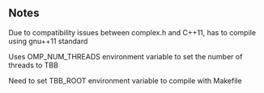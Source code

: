 ## Notes

Due to compatibility issues between complex.h and C++11, has to compile using gnu++11 standard 

Uses OMP\_NUM\_THREADS environment variable to set the number of threads to TBB

Need to set TBB\_ROOT environment variable to compile with Makefile
